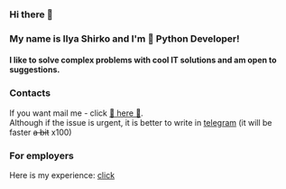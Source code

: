 ### Hi there 👋
### My name is Ilya Shirko and I'm 🐍 Python Developer!

#### I like to solve complex problems with cool IT solutions and am open to suggestions.

### Contacts
If you want mail me - click [📧 here 📧](mailto:ilyashirko@gmail.com).  
Although if the issue is urgent, it is better to write in [telegram](https://t.me/ilyashirko) (it will be faster ~~a bit~~ x100)

### For employers
Here is my experience: [click](https://ilyashirko.dev/experience)
<!--
**ilyashirko/ilyashirko** is a ✨ _special_ ✨ repository because its `README.md` (this file) appears on your GitHub profile.

Here are some ideas to get you started:

- 🔭 I’m currently working on ...
- 🌱 I’m currently learning ...
- 👯 I’m looking to collaborate on ...
- 🤔 I’m looking for help with ...
- 💬 Ask me about ...
- 📫 How to reach me: ...
- 😄 Pronouns: ...
- ⚡ Fun fact: ...
-->
